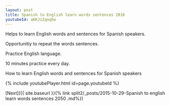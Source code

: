 ```yaml
---
layout: post
title: Spanish to English learn words sentences 2016 
youtubeId: aKKJzZqnqhw
---
```

 
 
Helps to learn English words and sentences for Spanish speakers.

Opportunitiy to repeat the words sentences. 

Practice English language. 
 
10 minutes practice every day. 
 
How to learn English words and sentences for Spanish speakers 
 
{% include youtubePlayer.html id=page.youtubeId %}
 
 
[Next]({{ site.baseurl }}{% link  split2/_posts/2015-10-29-Spanish to english learn words sentences 2050 .md%})
 
